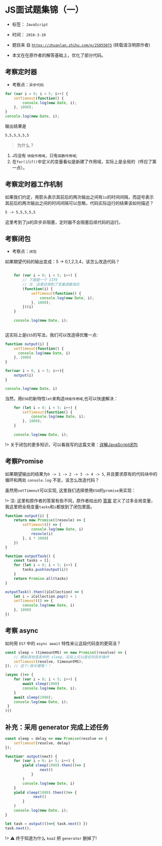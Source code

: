 # JS面试题集锦（一）
- 标签： `JavaScript`
- 时间： `2016-3-10`

- 题目来 自 [`https://zhuanlan.zhihu.com/p/25855075`](https://zhuanlan.zhihu.com/p/25855075) (转载请注明原作者)
- 本文在在原作者的解答基础上，优化了部分代码。

## 考察定时器

- 考察点：`异步代码`

```js
for (var i = 0; i < 5; i++) {
    setTimeout(function() {
        console.log(new Date, i);
    }, 1000);
}
console.log(new Date, i);
```

输出结果是
```markdown
5,5,5,5,5,5
```

> 为什么？

1. JS没有 `块级作用域`，只有`函数作用域`;
2. 在`for()`/`if()`中定义的变量看似是新建了作用域，实际上是全局的（呼应了第一点）。

## 考察定时器工作机制

如果我们约定，用箭头表示其前后的两次输出之间有`1s`的时间间隔，而逗号表示其前后的两次输出之间的时间间隔可以忽略，代码实际运行的结果该如何描述？

```markdown
5 -> 5,5,5,5,5
```
这里考到了js的异步非阻塞，定时器不会阻塞后续代码的运行。



## 考察闭包

- 考察点：`闭包`

如果期望代码的输出变成：5 -> 0,1,2,3,4，该怎么改造代码？

```js
	
	for (var i = 0; i < 5; i++) {
		// 下面是一个 IIFE
		// 注：这里还用到了变量遮蔽效应
        (function(i) {
            setTimeout(function() {
            	console.log(new Date, i);
        	}, 1000);
        })(i)
    }
    
    console.log(new Date, i);
	
```

这实际上是`ES5`的写法，我们可以改造得优雅一点:

```js
function output(i) {
	setTimeout(function() {
	  console.log(new Date, i)
	}, 1000)	
}

for(var i = 0, i < 5; i++){
	output(i)
}

console.log(new Date, i)
```

当然，用`ES6`的新特性`let`来构造`块级作用域`,也可以快速解决：

```js
	for (let i = 0; i < 5; i++) {
		setTimeout(function() {
	        console.log(new Date, i);
		}, 1000);
    }
    
    console.log(new Date, i);
```

!> 关于闭包的更多知识，可以看我写的这篇文章：[详解JavaScript闭包](/JavaScript/详解JavaScript闭包.md)


## 考察Promise

如果期望输出的结果为`0 -> 1 -> 2 -> 3 -> 4 -> 5`, 并且要求原有的代码块中的循环和两处 `console.log` 不变，该怎么改造代码？

虽然用`setTimeout`可以实现, 这里我们选择使用`ES6`的`promise`来实现：

!> 注: 这里和原作者的答案有些不同，原作者给出的 [答案](https://zhuanlan.zhihu.com/p/25855075) 定义了过多全局变量，我这里把全局变量`tasks`和`i`都放到了闭包里面。

```js
function output(i) {
	return new Promise((resovle) => {
		setTimeout(() => {
			console.log(new Date, i)
			resovle(i)
		}, i * 1000)
	})
}

function outputTask() {
	const tasks = [];
	for (let i = 0; i < 5; i++) {
		tasks.push(output(i))
	}
	return Promise.all(tasks)
}

outputTask().then((iCollection) => {
	let i = iCollection.pop() + 1
	setTimeout(() => {
		console.log(new Date, i)
	}, 1000)
})

```

## 考察 async

如何用 `ES7` 中的 `async await` 特性来让这段代码变的更简洁？

```js
const sleep = (timeountMS) => new Promise((resolve) => {
	// 模拟其他语言中的 sleep，实际上可以是任何异步操作
    setTimeout(resolve, timeountMS);
}); // 这个;很关键哦！！

(async ()=> {
 	for (var i = 0; i < 5; i++) {
 		await sleep(1000)
 		console.log(new Date, i);
 	}
	await sleep(1000);
 	console.log(new Date, i);
 }
)()
```

## 补充：采用 generator 完成上述任务

```js
const sleep = delay => new Promise(resolve => {
	setTimeout(resolve, delay)
});

function* output(next) {
    for (var i = 0; i< 5; i++) {
        yield sleep(1000).then(()=> {
        	    next()
        	}
        )
        console.log(new Date, i)
    }
    yield sleep(1000).then(()=> {
             next()
        }
    )
    console.log(new Date, i);
}

let task = output(()=>{ task.next() })
task.next();
```
!> ⚠ 终于知道为什么 `koa2` 把 `generator` 删掉了!



